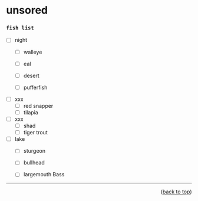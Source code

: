 <a name="topage"></a>
 
# unsored

### `fish list`

* [ ] night
  * [ ] walleye
  * [ ] eal

  * [ ] desert 
  * [ ] pufferfish

* [ ] xxx
  * [ ] red snapper
  * [ ] tilapia

* [ ] xxx
  * [ ] shad
  * [ ] tiger trout

* [ ] lake
  * [ ] sturgeon
  * [ ] bullhead
  * [ ] largemouth Bass



----

<p align="right">(<a href="#topage">back to top</a>)</p>
<br/>
<br/>
